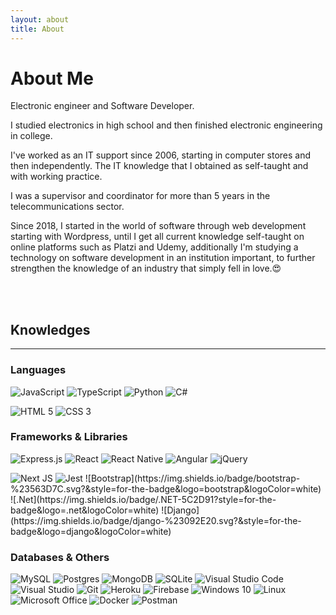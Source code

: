 ```yaml
---
layout: about
title: About
---
```


# About Me


Electronic engineer and Software Developer.

I studied electronics in high school and then finished electronic engineering in college.

I've worked as an IT support since 2006, starting in computer stores and then independently. The IT knowledge that I obtained as self-taught and with working practice.

I was a supervisor and coordinator for more than 5 years in the telecommunications sector.

Since 2018, I started in the world of software through web development starting with Wordpress, until I get all current knowledge self-taught on online platforms such as Platzi and Udemy, additionally I'm studying a technology on software development in an institution important, to further strengthen the knowledge of an industry that simply fell in love.😍

<br/>
<br/>

## Knowledges
<hr/>

### Languages
![JavaScript](https://img.shields.io/badge/javascript-%23323330.svg?&style=for-the-badge&logo=javascript&logoColor=%23F7DF1E)
![TypeScript](https://img.shields.io/badge/typescript-%23007ACC.svg?&style=for-the-badge&logo=typescript&logoColor=white)
![Python](https://img.shields.io/badge/python-%2314354C.svg?&style=for-the-badge&logo=python&logoColor=white)
![C#](https://img.shields.io/badge/c%23-%23239120.svg?&style=for-the-badge&logo=c-sharp&logoColor=white)

![HTML 5](https://img.shields.io/badge/html5-%23E34F26.svg?&style=for-the-badge&logo=html5&logoColor=white")
![CSS 3](https://img.shields.io/badge/css3-%231572B6.svg?&style=for-the-badge&logo=css3&logoColor=white)

### Frameworks & Libraries
![Express.js](https://img.shields.io/badge/express.js-%23404d59.svg?&style=for-the-badge)
![React](https://img.shields.io/badge/react-%2320232a.svg?&style=for-the-badge&logo=react&logoColor=%2361DAFB)
![React Native](https://img.shields.io/badge/react_native-%2320232a.svg?&style=for-the-badge&logo=react&logoColor=%2361DAFB)
![Angular](https://img.shields.io/badge/angular-%23DD0031.svg?&style=for-the-badge&logo=angular&logoColor=white)
<img alt="jQuery" src="https://img.shields.io/badge/jquery-%230769AD.svg?&style=for-the-badge&logo=jquery&logoColor=white"/>

<img alt="Next JS" src="https://img.shields.io/badge/nextjs-%23000000.svg?&style=for-the-badge&logo=next.js&logoColor=white"/>
<img alt="Jest" src="https://img.shields.io/badge/-jest-%23C21325?&style=for-the-badge&logo=jest&logoColor=white"/>
![Bootstrap](https://img.shields.io/badge/bootstrap-%23563D7C.svg?&style=for-the-badge&logo=bootstrap&logoColor=white)
![.Net](https://img.shields.io/badge/.NET-5C2D91?style=for-the-badge&logo=.net&logoColor=white)
![Django](https://img.shields.io/badge/django-%23092E20.svg?&style=for-the-badge&logo=django&logoColor=white)

### Databases & Others
![MySQL](https://img.shields.io/badge/mysql-%2300f.svg?&style=for-the-badge&logo=mysql&logoColor=white)
<img alt="Postgres" src ="https://img.shields.io/badge/postgres-%23316192.svg?&style=for-the-badge&logo=postgresql&logoColor=white"/>
<img alt="MongoDB" src ="https://img.shields.io/badge/MongoDB-%234ea94b.svg?&style=for-the-badge&logo=mongodb&logoColor=white"/>
<img alt="SQLite" src ="https://img.shields.io/badge/sqlite-%2307405e.svg?&style=for-the-badge&logo=sqlite&logoColor=white"/>
<img alt="Visual Studio Code" src="https://img.shields.io/badge/VisualStudioCode-0078d7.svg?style=for-the-badge&logo=visual-studio-code&logoColor=white"/>
<img alt="Visual Studio" src="https://img.shields.io/badge/VisualStudio-5C2D91.svg?style=for-the-badge&logo=visual-studio&logoColor=white"/>
<img alt="Git" src="https://img.shields.io/badge/git-%23F05033.svg?style=for-the-badge&logo=git&logoColor=white"/>
<img alt="Heroku" src="https://img.shields.io/badge/heroku-%23430098.svg?style=for-the-badge&logo=heroku&logoColor=white"/>
<img alt="Firebase" src="https://img.shields.io/badge/firebase-%23039BE5.svg?style=for-the-badge&logo=firebase"/>
<img alt="Windows 10" src="https://img.shields.io/badge/Windows-0078D6?style=for-the-badge&logo=windows&logoColor=white" />
<img alt="Linux" src="https://img.shields.io/badge/Linux-FCC624?style=for-the-badge&logo=linux&logoColor=black">
<img alt="Microsoft Office" src="https://img.shields.io/badge/Microsoft_Office-D83B01?style=for-the-badge&logo=microsoft-office&logoColor=white" />
<img alt="Docker" src="https://img.shields.io/badge/docker-%230db7ed.svg?style=for-the-badge&logo=docker&logoColor=white"/>
<img alt="Postman" src="https://img.shields.io/badge/Postman-FF6C37?style=for-the-badge&logo=postman&logoColor=red" />
